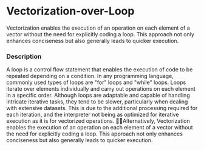 # Vectorization-over-Loop
Vectorization enables the execution of an operation on each element of a vector without the need for explicitly coding a loop. This approach not only enhances conciseness but also generally leads to quicker execution.


### Description
A loop is a control flow statement that enables the execution of code to be repeated depending on a condition. In any programming language, commonly used types of loops are "for" loops and "while" loops. Loops iterate over elements individually and carry out operations on each element in a specific order.  Although loops are adaptable and capable of handling intricate iterative tasks, they tend to be slower,  particularly when dealing with extensive datasets. This is due to the additional processing required for each iteration, and the interpreter not being as optimized for iterative execution as it is for vectorized operations. Alternatively, Vectorization enables the execution of an operation on each element of a vector without the need for explicitly coding a loop. This approach not only enhances conciseness but also generally leads to quicker execution.
